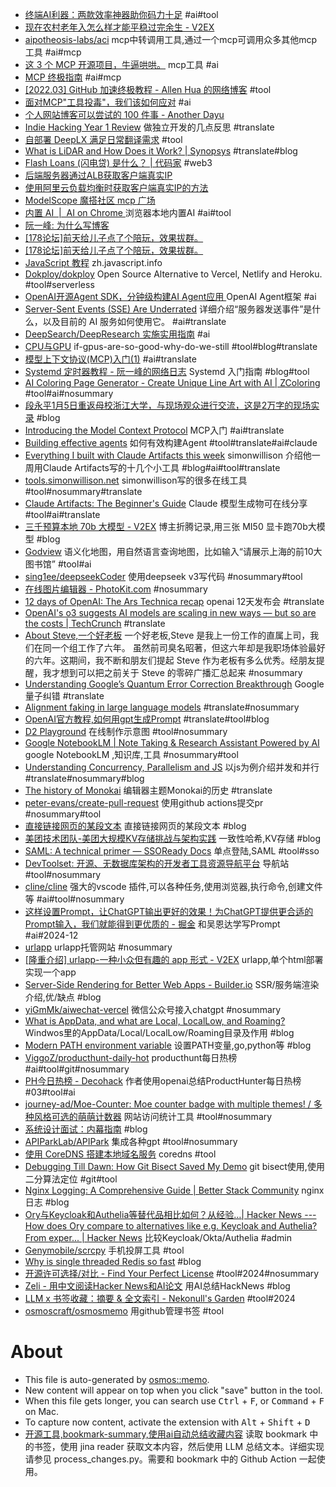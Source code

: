 - [终端AI利器：两款效率神器助你码力十足](https://programnotes.cn/ai-in-terminal/) #ai#tool
- [现在农村老年入怎么样才能平稳过完余生 - V2EX](https://www.v2ex.com/t/1132607)
- [aipotheosis-labs/aci](https://github.com/aipotheosis-labs/aci) mcp中转调用工具,通过一个mcp可调用众多其他mcp工具 #ai#mcp
- [这 3 个 MCP 开源项目，牛逼哄哄。](https://mp.weixin.qq.com/s/8vXJyCx1dRUH32SYYsrVdg) mcp工具 #ai
- [MCP 终极指南](https://guangzhengli.com/blog/zh/model-context-protocol) #ai#mcp
- [[2022.03] GitHub 加速终极教程 -         Allen Hua 的网络博客](https://hellodk.cn/post/975) #tool
- [面对MCP"工具投毒"，我们该如何应对](https://mp.weixin.qq.com/s/EJLb1IwqbPF3VSDkJu099g) #ai
- [个人网站博客可以尝试的 100 件事 - Another Dayu](https://anotherdayu.com/2025/6940/)
- [Indie Hacking Year 1 Review](https://t31k.medium.com/indie-hacking-year-1-review-0d695880ebfb) 做独立开发的几点反思 #translate
- [自部署 DeepLX 满足日常翻译需求](https://topnec.org/blog/how-to-use-deeplx/) #tool
- [What is LiDAR and How Does it Work? | Synopsys](https://www.synopsys.com/glossary/what-is-lidar.html) #translate#blog
- [Flash Loans (闪电贷) 是什么？ | 代码家](https://daimajia.com/2022/05/23/what-is-flash-loans/) #web3
- [后端服务器通过ALB获取客户端真实IP](https://help.aliyun.com/zh/slb/application-load-balancer/use-cases/preserve-client-ip-addresses)
- [使用阿里云负载均衡时获取客户端真实IP的方法](https://developer.aliyun.com/article/1117336)
- [ModelScope 魔搭社区 mcp 广场](https://modelscope.cn/docs/mcp/intro)
- [内置 AI  |  AI on Chrome ](https://developer.chrome.com/docs/ai/built-in?hl=zh-cn) 浏览器本地内置AI #ai#tool
- [阮一峰: 为什么写博客](https://github.com/ruanyf/articles/blob/master/blogbook/1000-10-00-why-blogging.md)
- [[178论坛]前天给儿子点了个陪玩，效果拔群。](https://nga.178.com/read.php?tid=43820515)
- [[178论坛]前天给儿子点了个陪玩，效果拔群。](https://nga.178.com/read.php?tid=43820515)
- [JavaScript 教程](https://zh.javascript.info/intro) zh.javascript.info
- [Dokploy/dokploy](https://github.com/Dokploy/dokploy) Open Source Alternative to Vercel, Netlify and Heroku. #tool#serverless
- [OpenAI开源Agent SDK，分钟级构建AI Agent应用 ](https://www.53ai.com/news/OpenSourceLLM/2025031263025.html) OpenAI Agent框架 #ai
- [Server-Sent Events (SSE) Are Underrated](https://igorstechnoclub.com/server-sent-events-sse-are-underrated/) 详细介绍“服务器发送事件”是什么，以及目前的 AI 服务如何使用它。 #ai#translate
- [DeepSearch/DeepResearch 实施实用指南](https://jina.ai/news/a-practical-guide-to-implementing-deepsearch-deepresearch) #ai
- [CPU与GPU](https://codingstuff.substack.com/p/if-gpus-are-so-good-why-do-we-still) if-gpus-are-so-good-why-do-we-still #tool#blog#translate
- [模型上下文协议(MCP)入门(1)](https://modelcontextprotocol.io/introduction) #ai#translate
- [Systemd 定时器教程 - 阮一峰的网络日志](https://www.ruanyifeng.com/blog/2018/03/systemd-timer.html) Systemd 入门指南 #blog#tool
- [AI Coloring Page Generator - Create Unique Line Art with AI | ZColoring](https://zcoloring.com/) #tool#ai#nosummary
- [段永平1月5日重返母校浙江大学，与现场观众进行交流，这是2万字的现场实录](https://mp.weixin.qq.com/s/EulYyzGU5fuA3Lv0wgS8hw) #blog
- [Introducing the Model Context Protocol](https://www.anthropic.com/news/model-context-protocol) MCP入门 #ai#translate
- [Building effective agents](https://www.anthropic.com/research/building-effective-agents) 如何有效构建Agent #tool#translate#ai#claude
- [Everything I built with Claude Artifacts this week](https://simonwillison.net/2024/Oct/21/claude-artifacts/) simonwillison 介绍他一周用Claude Artifacts写的十几个小工具 #blog#ai#tool#translate
- [tools.simonwillison.net](https://tools.simonwillison.net/) simonwillison写的很多在线工具 #tool#nosummary#translate
- [Claude Artifacts: The Beginner's Guide](https://madewithclaude.com/guides/beginners-guide) Claude 模型生成物可在线分享 #tool#ai#translate
- [三千预算本地 70b 大模型 - V2EX](https://www.v2ex.com/t/1102193) 博主折腾记录,用三张 MI50 显卡跑70b大模型 #blog
- [Godview](https://godview.ai/) 语义化地图，用自然语言查询地图，比如输入“请展示上海的前10大图书馆” #tool#ai
- [sing1ee/deepseekCoder](https://github.com/sing1ee/deepseekCoder) 使用deepseek v3写代码 #nosummary#tool
- [在线图片编辑器 - PhotoKit.com](https://photokit.com/editor/?lang=zh) #nosummary
- [12 days of OpenAI: The Ars Technica recap](https://arstechnica.com/information-technology/2024/12/12-days-of-openai-the-ars-technica-recap/) openai 12天发布会 #translate
- [OpenAI's o3 suggests AI models are scaling in new ways — but so are the costs | TechCrunch](https://techcrunch.com/2024/12/23/openais-o3-suggests-ai-models-are-scaling-in-new-ways-but-so-are-the-costs/) #translate
- [About Steve,一个好老板](https://www.douban.com/note/868882841/?_i=4943175oHrcGsd,4944076oHrcGsd) 一个好老板,Steve 是我上一份工作的直属上司，我们在同一个组工作了六年。 虽然前司臭名昭著，但这六年却是我职场体验最好的六年。这期间，我不断和朋友们提起 Steve 作为老板有多么优秀。经朋友提醒，我才想到可以把之前关于 Steve 的零碎广播汇总起来 #nosummary
- [Understanding Google’s Quantum Error Correction Breakthrough](https://www.quantum-machines.co/blog/understanding-googles-quantum-error-correction-breakthrough/) Google量子纠错 #translate
- [Alignment faking in large language models](https://www.anthropic.com/research/alignment-faking) #translate#nosummary
- [OpenAI官方教程,如何用gpt生成Prompt](https://platform.openai.com/docs/guides/prompt-generation?context=text-out#output-cleaning) #translate#tool#blog
- [D2 Playground](https://play.d2lang.com) 在线制作示意图 #tool#nosummary
- [Google NotebookLM | Note Taking & Research Assistant Powered by AI](https://notebooklm.google.com/notebook/) google NotebookLM ,知识库,工具 #nosummary#tool
- [Understanding Concurrency, Parallelism and JS](https://www.rugu.dev/en/blog/concurrency-and-parallelism/) 以js为例介绍并发和并行 #translate#nosummary#blog
- [The history of Monokai](https://monokai.pro/history) 编辑器主题Monokai的历史 #translate
- [peter-evans/create-pull-request](https://github.com/peter-evans/create-pull-request) 使用github actions提交pr #nosummary#tool
- [直接链接网页的某段文本](https://alfy.blog/2024/10/19/linking-directly-to-web-page-content.html) 直接链接网页的某段文本 #blog
- [美团技术团队-美团大规模KV存储挑战与架构实践](https://tech.meituan.com/2024/03/15/kv-squirrel-cellar.html) 一致性哈希,KV存储 #blog
- [SAML: A technical primer — SSOReady Docs](https://ssoready.com/docs/saml/saml-technical-primer) 单点登陆,SAML #tool#sso
- [DevToolset: 开源、无数据库架构的开发者工具资源导航平台](https://DevToolset.net/) 导航站 #tool#nosummary
- [cline/cline](https://github.com/cline/cline) 强大的vscode 插件,可以各种任务,使用浏览器,执行命令,创建文件等 #ai#tool#nosummary
- [这样设置Prompt，让ChatGPT输出更好的效果！为ChatGPT提供更合适的Prompt输入，我们就能得到更优质的 - 掘金](https://juejin.cn/post/7232480698879623223) 和吴恩达学写Prompt #ai#2024-12
- [urlapp](https://urlapp.org/) urlapp托管网站 #nosummary
- [[隆重介绍] urlapp-一种小众但有趣的 app 形式 - V2EX](https://www.v2ex.com/t/1059349) urlapp,单个html部署实现一个app
- [Server-Side Rendering for Better Web Apps - Builder.io](https://www.builder.io/m/explainers/server-side-rendering) SSR/服务端渲染介绍,优/缺点 #blog
- [yiGmMk/aiwechat-vercel](https://github.com/yiGmMk/aiwechat-vercel) 微信公众号接入chatgpt #nosummary
- [What is AppData, and what are Local, LocalLow, and Roaming?](https://www.xda-developers.com/appdata/) Windwos里的AppData/Local/LocalLow/Roaming目录及作用 #blog
- [Modern PATH environment variable](https://blog.izissise.net/posts/env-path/) 设置PATH变量,go,python等 #blog
- [ViggoZ/producthunt-daily-hot](https://github.com/ViggoZ/producthunt-daily-hot) producthunt每日热榜 #ai#tool#git#nosummary
- [PH今日热榜 - Decohack](https://decohack.com/category/producthunt/) 作者使用openai总结ProductHunter每日热榜 #03#tool#ai
- [journey-ad/Moe-Counter: Moe counter badge with multiple themes! / 多种风格可选的萌萌计数器](https://github.com/journey-ad/Moe-Counter) 网站访问统计工具 #tool#nosummary
- [系统设计面试：内幕指南](https://learning-guide.gitbook.io/system-design-interview/) #blog
- [APIParkLab/APIPark](https://github.com/APIParkLab/APIPark) 集成各种gpt #tool#nosummary
- [使用 CoreDNS 搭建本地域名服务](https://george.betterde.com/devops/20221120.html) coredns #tool
- [Debugging Till Dawn: How Git Bisect Saved My Demo](https://www.mikebuss.com/posts/debugging-till-dawn) git bisect使用,使用二分算法定位 #git#tool
- [Nginx Logging: A Comprehensive Guide | Better Stack Community](https://betterstack.com/community/guides/logging/how-to-view-and-configure-nginx-access-and-error-logs/) nginx日志 #blog
- [Ory与Keycloak和Authelia等替代品相比如何？从经验…| Hacker News --- How does Ory compare to alternatives like e.g. Keycloak and Authelia? From exper... | Hacker News](https://news.ycombinator.com/item?id=25763320) 比较Keycloak/Okta/Authelia #admin
- [Genymobile/scrcpy](https://github.com/Genymobile/scrcpy) 手机投屏工具 #tool
- [Why is single threaded Redis so fast](https://www.pixelstech.net/article/1677580861-Why-is-single-threaded-Redis-so-fast) #blog
- [开源许可选择/对比 - Find Your Perfect License](https://open-source-license-chooser.toolsnav.top/zh/license-comparison/) #tool#2024#nosummary
- [Zeli - 用中文阅读Hacker News和AI论文](https://zeli.app/zh) 用AI总结HackNews #blog
- [LLM x 书签收藏：摘要 & 全文索引 - Nekonull's Garden](https://nekonull.me/posts/llm_x_bookmark/) #tool#2024
- [osmoscraft/osmosmemo](https://github.com/osmoscraft/osmosmemo) 用github管理书签 #tool

# About

- This file is auto-generated by [osmos::memo](https://github.com/osmoscraft/osmosmemo).
- New content will appear on top when you click "save" button in the tool.
- When this file gets longer, you can search use <kbd>Ctrl</kbd> + <kbd>F</kbd>, or <kbd>Command</kbd> + <kbd>F</kbd> on Mac.
- To capture now content, activate the extension with <kbd>Alt</kbd> + <kbd>Shift</kbd> + <kbd>D</kbd>
- [开源工具,bookmark-summary,使用ai自动总结收藏内容](https://github.com/jerrylususu/bookmark-summary)
  读取 bookmark 中的书签，使用 jina reader 获取文本内容，然后使用 LLM 总结文本。详细实现请参见 process_changes.py。需要和 bookmark 中的 Github Action 一起使用。
